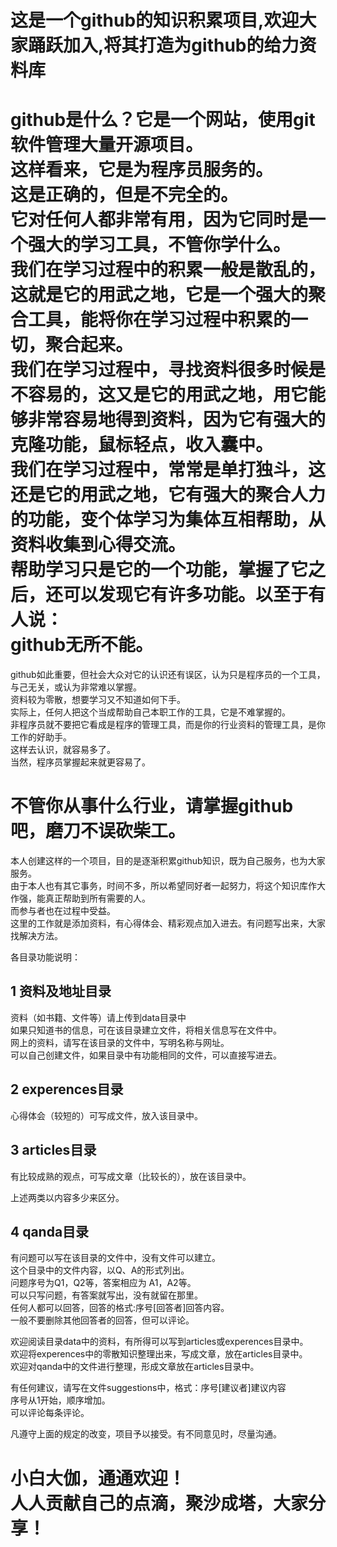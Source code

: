 # 这是一个github的知识积累项目,欢迎大家踊跃加入,将其打造为github的给力资料库<br>

github是什么？它是一个网站，使用git软件管理大量开源项目。<br>
这样看来，它是为程序员服务的。<br>
这是正确的，但是不完全的。<br>
它对任何人都非常有用，因为它同时是一个强大的学习工具，不管你学什么。<br>
我们在学习过程中的积累一般是散乱的，这就是它的用武之地，它是一个强大的聚合工具，能将你在学习过程中积累的一切，聚合起来。<br>
我们在学习过程中，寻找资料很多时候是不容易的，这又是它的用武之地，用它能够非常容易地得到资料，因为它有强大的克隆功能，鼠标轻点，收入囊中。<br>
我们在学习过程中，常常是单打独斗，这还是它的用武之地，它有强大的聚合人力的功能，变个体学习为集体互相帮助，从资料收集到心得交流。<br>
帮助学习只是它的一个功能，掌握了它之后，还可以发现它有许多功能。以至于有人说：<br>
github无所不能。<br>
========
github如此重要，但社会大众对它的认识还有误区，认为只是程序员的一个工具，与己无关，或认为非常难以掌握。<br>
资料较为零散，想要学习又不知道如何下手。<br>
实际上，任何人把这个当成帮助自己本职工作的工具，它是不难掌握的。<br>
非程序员就不要把它看成是程序的管理工具，而是你的行业资料的管理工具，是你工作的好助手。<br>
这样去认识，就容易多了。<br>
当然，程序员掌握起来就更容易了。<br>

不管你从事什么行业，请掌握github吧，磨刀不误砍柴工。<br>
===========

本人创建这样的一个项目，目的是逐渐积累github知识，既为自己服务，也为大家服务。<br>
由于本人也有其它事务，时间不多，所以希望同好者一起努力，将这个知识库作大作强，能真正帮助到所有需要的人。<br>
而参与者也在过程中受益。<br>
这里的工作就是添加资料，有心得体会、精彩观点加入进去。有问题写出来，大家找解决方法。<br>

各目录功能说明：<br>

1 资料及地址目录<br>
-----------
资料（如书籍、文件等）请上传到data目录中<br>
如果只知道书的信息，可在该目录建立文件，将相关信息写在文件中。<br>
网上的资料，请写在该目录的文件中，写明名称与网址。<br>
可以自己创建文件，如果目录中有功能相同的文件，可以直接写进去。<br>

2 experences目录<br>
------------------
心得体会（较短的）可写成文件，放入该目录中。<br>

3 articles目录<br>
--------------
有比较成熟的观点，可写成文章（比较长的），放在该目录中。<br>

上述两类以内容多少来区分。<br>

4 qanda目录<br>
--------------------
有问题可以写在该目录的文件中，没有文件可以建立。<br>
这个目录中的文件内容，以Q、A的形式列出。<br>
问题序号为Q1，Q2等，答案相应为 A1，A2等。<br>
可以只写问题，有答案就写出，没有就留在那里。<br>
任何人都可以回答，回答的格式:序号[回答者]回答内容。<br>
一般不要删除其他回答者的回答，但可以评论。<br>

欢迎阅读目录data中的资料，有所得可以写到articles或experences目录中。<br>
欢迎将experences中的零散知识整理出来，写成文章，放在articles目录中。<br>
欢迎对qanda中的文件进行整理，形成文章放在articles目录中。<br>

有任何建议，请写在文件suggestions中，格式：序号[建议者]建议内容<br>
序号从1开始，顺序增加。<br>
可以评论每条评论。<br>

凡遵守上面的规定的改变，项目予以接受。有不同意见时，尽量沟通。<br>

小白大伽，通通欢迎！<br>
人人贡献自己的点滴，聚沙成塔，大家分享！<br>
=========

